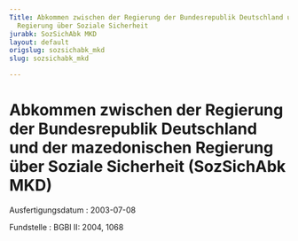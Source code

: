 ```yaml
---
Title: Abkommen zwischen der Regierung der Bundesrepublik Deutschland und der mazedonischen
  Regierung über Soziale Sicherheit
jurabk: SozSichAbk MKD
layout: default
origslug: sozsichabk_mkd
slug: sozsichabk_mkd

---
```


# Abkommen zwischen der Regierung der Bundesrepublik Deutschland und der mazedonischen Regierung über Soziale Sicherheit (SozSichAbk MKD)

Ausfertigungsdatum
:   2003-07-08

Fundstelle
:   BGBl II: 2004, 1068

